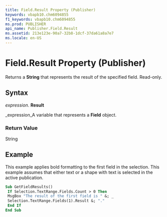 ```yaml
---
title: Field.Result Property (Publisher)
keywords: vbapb10.chm6094855
f1_keywords: vbapb10.chm6094855
ms.prod: PUBLISHER
api_name: Publisher.Field.Result
ms.assetid: 213e123e-90a7-32b8-1dcf-37da61a8a7e7
ms.locale: en-US
---
```



# Field.Result Property (Publisher)

Returns a  **String** that represents the result of the specified field. Read-only.


## Syntax

 _expression_. **Result**

 _expression_A variable that represents a  **Field** object.


### Return Value

String


## Example

This example applies bold formatting to the first field in the selection. This example assumes that either text or a shape with text is selected in the active publication.


```vb
Sub GetFieldResults() 
 If Selection.TextRange.Fields.Count > 0 Then 
 MsgBox "The result of the first field is " &; _ 
 Selection.TextRange.Fields(1).Result &; "." 
 End If 
End Sub
```


